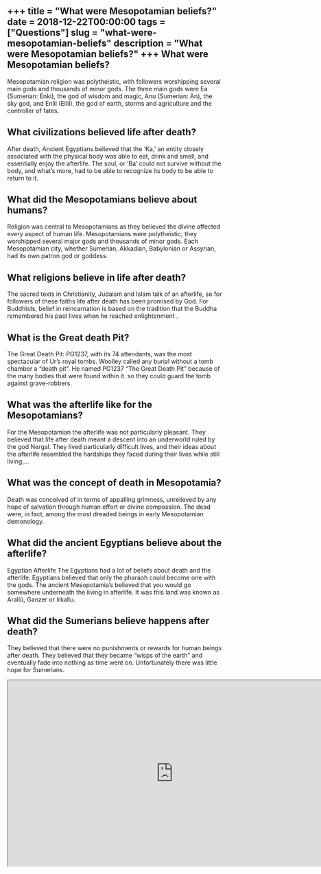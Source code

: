 +++
title = "What were Mesopotamian beliefs?"
date = 2018-12-22T00:00:00
tags = ["Questions"]
slug = "what-were-mesopotamian-beliefs"
description = "What were Mesopotamian beliefs?"
+++
What were Mesopotamian beliefs?
-------------------------------

Mesopotamian religion was polytheistic, with followers worshipping several main gods and thousands of minor gods. The three main gods were Ea (Sumerian: Enki), the god of wisdom and magic, Anu (Sumerian: An), the sky god, and Enlil (Ellil), the god of earth, storms and agriculture and the controller of fates.

What civilizations believed life after death?
---------------------------------------------

After death, Ancient Egyptians believed that the ‘Ka,’ an entity closely associated with the physical body was able to eat, drink and smell, and essentially enjoy the afterlife. The soul, or ‘Ba’ could not survive without the body, and what’s more, had to be able to recognize its body to be able to return to it.

What did the Mesopotamians believe about humans?
------------------------------------------------

Religion was central to Mesopotamians as they believed the divine affected every aspect of human life. Mesopotamians were polytheistic; they worshipped several major gods and thousands of minor gods. Each Mesopotamian city, whether Sumerian, Akkadian, Babylonian or Assyrian, had its own patron god or goddess.

What religions believe in life after death?
-------------------------------------------

The sacred texts in Christianity, Judaism and Islam talk of an afterlife, so for followers of these faiths life after death has been promised by God. For Buddhists, belief in reincarnation is based on the tradition that the Buddha remembered his past lives when he reached enlightenment .

What is the Great death Pit?
----------------------------

The Great Death Pit: PG1237, with its 74 attendants, was the most spectacular of Ur’s royal tombs. Woolley called any burial without a tomb chamber a “death pit”. He named PG1237 “The Great Death Pit” because of the many bodies that were found within it. so they could guard the tomb against grave-robbers.

What was the afterlife like for the Mesopotamians?
--------------------------------------------------

For the Mesopotamian the afterlife was not particularly pleasant. They believed that life after death meant a descent into an underworld ruled by the god Nergal. They lived particularly difficult lives, and their ideas about the afterlife resembled the hardships they faced during their lives while still living,…

What was the concept of death in Mesopotamia?
---------------------------------------------

Death was conceived of in terms of appalling grimness, unrelieved by any hope of salvation through human effort or divine compassion. The dead were, in fact, among the most dreaded beings in early Mesopotamian demonology.

What did the ancient Egyptians believe about the afterlife?
-----------------------------------------------------------

Egyptian Afterlife The Egyptians had a lot of beliefs about death and the afterlife. Egyptians believed that only the pharaoh could become one with the gods. The ancient Mesopotamia’s believed that you would go somewhere underneath the living in afterlife. It was this land was known as Arallû, Ganzer or Irkallu.

What did the Sumerians believe happens after death?
---------------------------------------------------

They believed that there were no punishments or rewards for human beings after death. They believed that they became “wisps of the earth” and eventually fade into nothing as time went on. Unfortunately there was little hope for Sumerians.

<iframe allow="accelerometer; autoplay; clipboard-write; encrypted-media; gyroscope; picture-in-picture" allowfullscreen="" class="__youtube_prefs__  epyt-is-override  no-lazyload" data-no-lazy="1" data-origheight="433" data-origwidth="770" data-skipgform_ajax_framebjll="" height="433" id="_ytid_97452" loading="lazy" src="https://www.youtube.com/embed/Pa4szTWV9Bk?enablejsapi=1&autoplay=0&cc_load_policy=0&cc_lang_pref=&iv_load_policy=1&loop=0&modestbranding=0&rel=1&fs=1&playsinline=0&autohide=2&theme=dark&color=red&controls=1&" title="YouTube player" width="770"></iframe>